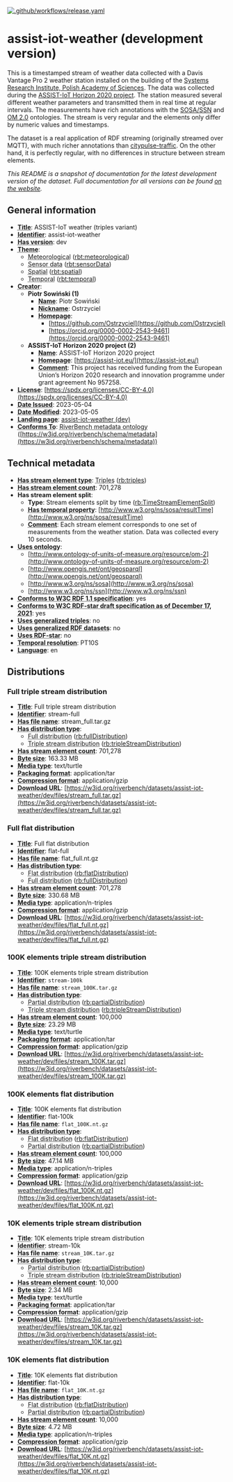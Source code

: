 <!--
--
-- THIS FILE IS AUTOGENERATED. DO NOT EDIT.
-- Please edit the metadata.ttl file instead. The documentation
-- will be regenerated by the CI.
--
-- You can place additional docs in the /doc directory. Remember to link
-- to them from the description in the metadata.ttl file.
--
-->
[![.github/workflows/release.yaml](https://github.com/RiverBench/dataset-assist-iot-weather/actions/workflows/release.yaml/badge.svg?event=push)](https://github.com/RiverBench/dataset-assist-iot-weather/actions/workflows/release.yaml)


# assist-iot-weather (development version)

This is a timestamped stream of weather data collected with a Davis Vantage Pro 2 weather station installed on the building of the [Systems Research Institute, Polish Academy of Sciences](https://www.ibspan.waw.pl/en/home/). The data was collected during the [ASSIST-IoT Horizon 2020 project](https://assist-iot.eu/). The station measured several different weather parameters and transmitted them in real time at regular intervals. The measurements have rich annotations with the [SOSA/SSN](https://www.w3.org/TR/vocab-ssn/) and [OM 2.0](http://www.ontology-of-units-of-measure.org/page/om-2) ontologies. The stream is very regular and the elements only differ by numeric values and timestamps.
    
The dataset is a real application of RDF streaming (originally streamed over MQTT), with much richer annotations than [citypulse-traffic](https://w3id.org/riverbench/datasets/citypulse-traffic). On the other hand, it is perfectly regular, with no differences in structure between stream elements.

*This README is a snapshot of documentation for the latest development version of the dataset.
Full documentation for all versions can be found [on the website](https://w3id.org/riverbench/datasets/assist-iot-weather/dev).*


## General information

- **<abbr title="A name given to the resource.">Title</abbr>**: ASSIST-IoT weather (triples variant)
- **<abbr title="An unambiguous reference to the resource within a given context.">Identifier</abbr>**: assist-iot-weather
- **<abbr title="Version tag of an artifact">Has version</abbr>**: dev
- **<abbr title="A main category of the resource. A resource can have multiple themes.">Theme</abbr>**: 
    - <abbr title="Datasets with meteorological information.">Meteorological</abbr> ([rbt:meteorological](https://w3id.org/riverbench/schema/theme#meteorological))
    - <abbr title="Datasets with data from sensors, sensor networks, IoT devices, etc.">Sensor data</abbr> ([rbt:sensorData](https://w3id.org/riverbench/schema/theme#sensorData))
    - <abbr title="Datasets with spatial information.">Spatial</abbr> ([rbt:spatial](https://w3id.org/riverbench/schema/theme#spatial))
    - <abbr title="Datasets with temporal information.">Temporal</abbr> ([rbt:temporal](https://w3id.org/riverbench/schema/theme#temporal))
- **<abbr title="An entity responsible for making the resource.">Creator</abbr>**: 
    - **Piotr Sowiński (1)**    
        - **<abbr title="A name for some thing.">Name</abbr>**: Piotr Sowiński
        - **<abbr title="A short informal nickname characterising an agent (includes login identifiers, IRC and other chat nicknames).">Nickname</abbr>**: Ostrzyciel
        - **<abbr title="A homepage for some thing.">Homepage</abbr>**:     
            - [https://github.com/Ostrzyciel](https://github.com/Ostrzyciel)
            - [https://orcid.org/0000-0002-2543-9461](https://orcid.org/0000-0002-2543-9461)
    - **ASSIST-IoT Horizon 2020 project (2)**    
        - **<abbr title="A name for some thing.">Name</abbr>**: ASSIST-IoT Horizon 2020 project
        - **<abbr title="A homepage for some thing.">Homepage</abbr>**: [https://assist-iot.eu/](https://assist-iot.eu/)
        - **<abbr title="A description of the subject resource.">Comment</abbr>**: This project has received funding from the European Union’s Horizon 2020 research and innovation programme under grant agreement No 957258.
- **<abbr title="A legal document giving official permission to do something with the resource.">License</abbr>**: [https://spdx.org/licenses/CC-BY-4.0](https://spdx.org/licenses/CC-BY-4.0)
- **<abbr title="Date of formal issuance of the resource.">Date Issued</abbr>**: 2023-05-04
- **<abbr title="Date on which the resource was changed.">Date Modified</abbr>**: 2023-05-05
- **<abbr title="A Web page that can be navigated to in a Web browser to gain access to the catalog, a dataset, its distributions and/or additional information.">Landing page</abbr>**: [assist-iot-weather (dev)](https://w3id.org/riverbench/datasets/assist-iot-weather/dev)
- **<abbr title="An established standard to which the described resource conforms.">Conforms To</abbr>**: <abbr title="Ontology for describing datasets and profiles in the RiverBench benchmark suite.">RiverBench metadata ontology</abbr> ([https://w3id.org/riverbench/schema/metadata](https://w3id.org/riverbench/schema/metadata))

## Technical metadata

- **<abbr title="Indicates the type of contents of each stream element">Has stream element type</abbr>**: <abbr title="Triple streams consist of elements, where each element is an RDF graph.">Triples</abbr> ([rb:triples](https://w3id.org/riverbench/schema/metadata#triples))
- **<abbr title="Number of elements in the stream">Has stream element count</abbr>**: 701,278
- **Has stream element split**: 
    - **Type**: Stream elements split by time ([rb:TimeStreamElementSplit](https://w3id.org/riverbench/schema/metadata#TimeStreamElementSplit))
    - **<abbr title="The IRI of the property that is used in the stream to denote time at which the event occured.">Has temporal property</abbr>**: [http://www.w3.org/ns/sosa/resultTime](http://www.w3.org/ns/sosa/resultTime)
    - **<abbr title="A description of the subject resource.">Comment</abbr>**: Each stream element corresponds to one set of measurements from the weather station. Data was collected every 10 seconds.
- **<abbr title="Indicates that the dataset uses an ontology. The object must be a resource, but it doesn't neccesarily have to be an OWL ontology.">Uses ontology</abbr>**: 
    - [http://www.ontology-of-units-of-measure.org/resource/om-2](http://www.ontology-of-units-of-measure.org/resource/om-2)
    - [http://www.opengis.net/ont/geosparql](http://www.opengis.net/ont/geosparql)
    - [http://www.w3.org/ns/sosa](http://www.w3.org/ns/sosa)
    - [http://www.w3.org/ns/ssn](http://www.w3.org/ns/ssn)
- **<abbr title="Whether the dataset is RDF 1.1-compliant, i.e., does not use any non-standard features, like generalized triples.">Conforms to W3C RDF 1.1 specification</abbr>**: yes
- **<abbr title="Whether the dataset is RDF-star compliant, i.e., does not use any non-standard features. Note that all standard RDF 1.1 datasets also qualify, as RDF-star is a superset of RDF 1.1.">Conforms to W3C RDF-star draft specification as of December 17, 2021</abbr>**: yes
- **<abbr title="Whether the dataset uses the non-standard generalized triples feature">Uses generalized triples</abbr>**: no
- **<abbr title="Whether the dataset uses the non-standard generalized datasets feature. A 'dataset' here is used in the same meaning as in the RDF 1.1 specification.">Uses generalized RDF datasets</abbr>**: no
- **<abbr title="Whether the dataset uses RDF-star features.">Uses RDF-star</abbr>**: no
- **<abbr title="minimum time period resolvable in a dataset.">Temporal resolution</abbr>**: PT10S
- **<abbr title="A language of the resource.">Language</abbr>**: en

## Distributions

### <a name="stream-full"></a> Full triple stream distribution

- **<abbr title="A name given to the resource.">Title</abbr>**: Full triple stream distribution
- **<abbr title="An unambiguous reference to the resource within a given context.">Identifier</abbr>**: stream-full
- **<abbr title="Canonical file name of this distribution">Has file name</abbr>**: stream_full.tar.gz
- **<abbr title="Indicates the type of RiverBench dataset distribution">Has distribution type</abbr>**: 
    - <abbr title="A full distribution, including all data in the dataset.">Full distribution</abbr> ([rb:fullDistribution](https://w3id.org/riverbench/schema/metadata#fullDistribution))
    - <abbr title="The dataset is distributed as a stream of RDF triples.">Triple stream distribution</abbr> ([rb:tripleStreamDistribution](https://w3id.org/riverbench/schema/metadata#tripleStreamDistribution))
- **<abbr title="Number of elements in the stream">Has stream element count</abbr>**: 701,278
- **<abbr title="The size of a distribution in bytes.">Byte size</abbr>**: 163.33 MB
- **<abbr title="The media type of the distribution as defined by IANA">Media type</abbr>**: text/turtle
- **<abbr title="The package format of the distribution in which one or more data files are grouped together, e.g. to enable a set of related files to be downloaded together.">Packaging format</abbr>**: application/tar
- **<abbr title="The compression format of the distribution in which the data is contained in a compressed form, e.g. to reduce the size of the downloadable file.">Compression format</abbr>**: application/gzip
- **<abbr title="The URL of the downloadable file in a given format. E.g. CSV file or RDF file. The format is indicated by the distribution's dct:format and/or dcat:mediaType.">Download URL</abbr>**: [https://w3id.org/riverbench/datasets/assist-iot-weather/dev/files/stream_full.tar.gz](https://w3id.org/riverbench/datasets/assist-iot-weather/dev/files/stream_full.tar.gz)

### <a name="flat-full"></a> Full flat distribution

- **<abbr title="A name given to the resource.">Title</abbr>**: Full flat distribution
- **<abbr title="An unambiguous reference to the resource within a given context.">Identifier</abbr>**: flat-full
- **<abbr title="Canonical file name of this distribution">Has file name</abbr>**: flat_full.nt.gz
- **<abbr title="Indicates the type of RiverBench dataset distribution">Has distribution type</abbr>**: 
    - <abbr title="The dataset is distributed as a single flat file.">Flat distribution</abbr> ([rb:flatDistribution](https://w3id.org/riverbench/schema/metadata#flatDistribution))
    - <abbr title="A full distribution, including all data in the dataset.">Full distribution</abbr> ([rb:fullDistribution](https://w3id.org/riverbench/schema/metadata#fullDistribution))
- **<abbr title="Number of elements in the stream">Has stream element count</abbr>**: 701,278
- **<abbr title="The size of a distribution in bytes.">Byte size</abbr>**: 330.68 MB
- **<abbr title="The media type of the distribution as defined by IANA">Media type</abbr>**: application/n-triples
- **<abbr title="The compression format of the distribution in which the data is contained in a compressed form, e.g. to reduce the size of the downloadable file.">Compression format</abbr>**: application/gzip
- **<abbr title="The URL of the downloadable file in a given format. E.g. CSV file or RDF file. The format is indicated by the distribution's dct:format and/or dcat:mediaType.">Download URL</abbr>**: [https://w3id.org/riverbench/datasets/assist-iot-weather/dev/files/flat_full.nt.gz](https://w3id.org/riverbench/datasets/assist-iot-weather/dev/files/flat_full.nt.gz)

### <a name="stream-100k"></a> 100K elements triple stream distribution

- **<abbr title="A name given to the resource.">Title</abbr>**: 100K elements triple stream distribution
- **<abbr title="An unambiguous reference to the resource within a given context.">Identifier</abbr>**: `stream-100k`
- **<abbr title="Canonical file name of this distribution">Has file name</abbr>**: `stream_100K.tar.gz`
- **<abbr title="Indicates the type of RiverBench dataset distribution">Has distribution type</abbr>**: 
    - <abbr title="A partial distribution, including only a subset of the data in the dataset. The rb:hasStreamElementCount property indicates the length of this distribution.">Partial distribution</abbr> ([rb:partialDistribution](https://w3id.org/riverbench/schema/metadata#partialDistribution))
    - <abbr title="The dataset is distributed as a stream of RDF triples.">Triple stream distribution</abbr> ([rb:tripleStreamDistribution](https://w3id.org/riverbench/schema/metadata#tripleStreamDistribution))
- **<abbr title="Number of elements in the stream">Has stream element count</abbr>**: 100,000
- **<abbr title="The size of a distribution in bytes.">Byte size</abbr>**: 23.29 MB
- **<abbr title="The media type of the distribution as defined by IANA">Media type</abbr>**: text/turtle
- **<abbr title="The package format of the distribution in which one or more data files are grouped together, e.g. to enable a set of related files to be downloaded together.">Packaging format</abbr>**: application/tar
- **<abbr title="The compression format of the distribution in which the data is contained in a compressed form, e.g. to reduce the size of the downloadable file.">Compression format</abbr>**: application/gzip
- **<abbr title="The URL of the downloadable file in a given format. E.g. CSV file or RDF file. The format is indicated by the distribution's dct:format and/or dcat:mediaType.">Download URL</abbr>**: [https://w3id.org/riverbench/datasets/assist-iot-weather/dev/files/stream_100K.tar.gz](https://w3id.org/riverbench/datasets/assist-iot-weather/dev/files/stream_100K.tar.gz)

### <a name="flat-100k"></a> 100K elements flat distribution

- **<abbr title="A name given to the resource.">Title</abbr>**: 100K elements flat distribution
- **<abbr title="An unambiguous reference to the resource within a given context.">Identifier</abbr>**: flat-100k
- **<abbr title="Canonical file name of this distribution">Has file name</abbr>**: `flat_100K.nt.gz`
- **<abbr title="Indicates the type of RiverBench dataset distribution">Has distribution type</abbr>**: 
    - <abbr title="The dataset is distributed as a single flat file.">Flat distribution</abbr> ([rb:flatDistribution](https://w3id.org/riverbench/schema/metadata#flatDistribution))
    - <abbr title="A partial distribution, including only a subset of the data in the dataset. The rb:hasStreamElementCount property indicates the length of this distribution.">Partial distribution</abbr> ([rb:partialDistribution](https://w3id.org/riverbench/schema/metadata#partialDistribution))
- **<abbr title="Number of elements in the stream">Has stream element count</abbr>**: 100,000
- **<abbr title="The size of a distribution in bytes.">Byte size</abbr>**: 47.14 MB
- **<abbr title="The media type of the distribution as defined by IANA">Media type</abbr>**: application/n-triples
- **<abbr title="The compression format of the distribution in which the data is contained in a compressed form, e.g. to reduce the size of the downloadable file.">Compression format</abbr>**: application/gzip
- **<abbr title="The URL of the downloadable file in a given format. E.g. CSV file or RDF file. The format is indicated by the distribution's dct:format and/or dcat:mediaType.">Download URL</abbr>**: [https://w3id.org/riverbench/datasets/assist-iot-weather/dev/files/flat_100K.nt.gz](https://w3id.org/riverbench/datasets/assist-iot-weather/dev/files/flat_100K.nt.gz)

### <a name="stream-10k"></a> 10K elements triple stream distribution

- **<abbr title="A name given to the resource.">Title</abbr>**: 10K elements triple stream distribution
- **<abbr title="An unambiguous reference to the resource within a given context.">Identifier</abbr>**: stream-10k
- **<abbr title="Canonical file name of this distribution">Has file name</abbr>**: `stream_10K.tar.gz`
- **<abbr title="Indicates the type of RiverBench dataset distribution">Has distribution type</abbr>**: 
    - <abbr title="A partial distribution, including only a subset of the data in the dataset. The rb:hasStreamElementCount property indicates the length of this distribution.">Partial distribution</abbr> ([rb:partialDistribution](https://w3id.org/riverbench/schema/metadata#partialDistribution))
    - <abbr title="The dataset is distributed as a stream of RDF triples.">Triple stream distribution</abbr> ([rb:tripleStreamDistribution](https://w3id.org/riverbench/schema/metadata#tripleStreamDistribution))
- **<abbr title="Number of elements in the stream">Has stream element count</abbr>**: 10,000
- **<abbr title="The size of a distribution in bytes.">Byte size</abbr>**: 2.34 MB
- **<abbr title="The media type of the distribution as defined by IANA">Media type</abbr>**: text/turtle
- **<abbr title="The package format of the distribution in which one or more data files are grouped together, e.g. to enable a set of related files to be downloaded together.">Packaging format</abbr>**: application/tar
- **<abbr title="The compression format of the distribution in which the data is contained in a compressed form, e.g. to reduce the size of the downloadable file.">Compression format</abbr>**: application/gzip
- **<abbr title="The URL of the downloadable file in a given format. E.g. CSV file or RDF file. The format is indicated by the distribution's dct:format and/or dcat:mediaType.">Download URL</abbr>**: [https://w3id.org/riverbench/datasets/assist-iot-weather/dev/files/stream_10K.tar.gz](https://w3id.org/riverbench/datasets/assist-iot-weather/dev/files/stream_10K.tar.gz)

### <a name="flat-10k"></a> 10K elements flat distribution

- **<abbr title="A name given to the resource.">Title</abbr>**: 10K elements flat distribution
- **<abbr title="An unambiguous reference to the resource within a given context.">Identifier</abbr>**: flat-10k
- **<abbr title="Canonical file name of this distribution">Has file name</abbr>**: `flat_10K.nt.gz`
- **<abbr title="Indicates the type of RiverBench dataset distribution">Has distribution type</abbr>**: 
    - <abbr title="The dataset is distributed as a single flat file.">Flat distribution</abbr> ([rb:flatDistribution](https://w3id.org/riverbench/schema/metadata#flatDistribution))
    - <abbr title="A partial distribution, including only a subset of the data in the dataset. The rb:hasStreamElementCount property indicates the length of this distribution.">Partial distribution</abbr> ([rb:partialDistribution](https://w3id.org/riverbench/schema/metadata#partialDistribution))
- **<abbr title="Number of elements in the stream">Has stream element count</abbr>**: 10,000
- **<abbr title="The size of a distribution in bytes.">Byte size</abbr>**: 4.72 MB
- **<abbr title="The media type of the distribution as defined by IANA">Media type</abbr>**: application/n-triples
- **<abbr title="The compression format of the distribution in which the data is contained in a compressed form, e.g. to reduce the size of the downloadable file.">Compression format</abbr>**: application/gzip
- **<abbr title="The URL of the downloadable file in a given format. E.g. CSV file or RDF file. The format is indicated by the distribution's dct:format and/or dcat:mediaType.">Download URL</abbr>**: [https://w3id.org/riverbench/datasets/assist-iot-weather/dev/files/flat_10K.nt.gz](https://w3id.org/riverbench/datasets/assist-iot-weather/dev/files/flat_10K.nt.gz)

